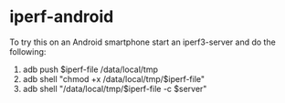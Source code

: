 # iperf-android
To try this on an Android smartphone start an iperf3-server and do the following:
1. adb push $iperf-file /data/local/tmp
2. adb shell "chmod +x /data/local/tmp/$iperf-file"
3. adb shell "/data/local/tmp/$iperf-file -c $server"
